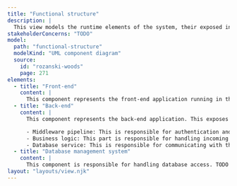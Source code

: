 ```yaml
---
title: "Functional structure"
description: |
  This view models the runtime elements of the system, their exposed interfaces, and connectors between them.
stakeholderConcerns: "TODO"
model:
  path: "functional-structure"
  modelKind: "UML component diagram"
  source:
    id: "rozanski-woods"
    page: 271
elements:
  - title: "Front-end"
    content: |
      This component represents the front-end application running in the user's web browser. This is responsible for serving a graphical interface to the user, enabling the user to perform the actions permitted by the back-end. It is also responsible for sending requests to the back-end through a REST API.
  - title: "Back-end"
    content: |
      This component represents the back-end application. This exposes a REST API, through which consumers can perform permitted actions. It is composed of the following parts:

      - Middleware pipeline: This is responsible for authentication and authorisation, logging, error handling, and routing and endpoint selection.
      - Business logic: This part is responsible for handling incoming requests and forming responses.
      - Database service: This is responsible for communicating with the database management system, including object-relational mapping.
  - title: "Database management system"
    content: |
      This component is responsible for handling database access. TODO details
layout: "layouts/view.njk"
---
```

